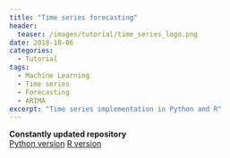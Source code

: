 ```yaml
---
title: "Time series forecasting"
header:
  teaser: /images/tutorial/time_series_logo.png
date: 2018-10-06
categories:
  - Tutorial
tags:   
  - Machine Learning
  - Time series
  - Forecasting
  - ARIMA
excerpt: "Time series implementation in Python and R"
---
```


**Constantly updated repository**  
[Python version](https://github.com/vivekec/machineLearning/blob/master/time%20series/Time%20Series%20simplified.ipynb)
[R version](https://github.com/vivekec/machineLearning/blob/master/time%20series/TS.R)
